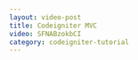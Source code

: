 ```yaml
---
layout: video-post
title: Codeigniter MVC
video: SFNABzokbCI
category: codeigniter-tutorial
---
```

